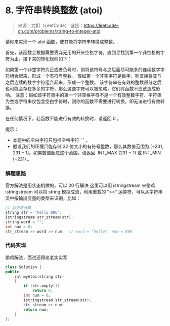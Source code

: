 ﻿# 8. 字符串转换整数 (atoi)
> 来源：力扣（LeetCode）
链接：https://leetcode-cn.com/problems/string-to-integer-atoi

请你来实现一个 atoi 函数，使其能将字符串转换成整数。

首先，该函数会根据需要丢弃无用的开头空格字符，直到寻找到第一个非空格的字符为止。接下来的转化规则如下：

如果第一个非空字符为正或者负号时，则将该符号与之后面尽可能多的连续数字字符组合起来，形成一个有符号整数。
假如第一个非空字符是数字，则直接将其与之后连续的数字字符组合起来，形成一个整数。
该字符串在有效的整数部分之后也可能会存在多余的字符，那么这些字符可以被忽略，它们对函数不应该造成影响。
注意：假如该字符串中的第一个非空格字符不是一个有效整数字符、字符串为空或字符串仅包含空白字符时，则你的函数不需要进行转换，即无法进行有效转换。

在任何情况下，若函数不能进行有效的转换时，请返回 0 。

提示：

* 本题中的空白字符只包括空格字符 ' ' 。
* 假设我们的环境只能存储 32 位大小的有符号整数，那么其数值范围为 [−231,  231 − 1]。如果数值超过这个范围，请返回  INT_MAX (231 − 1) 或 INT_MIN (−231) 。


### 解题思路
官方解法是用状态机做的，可以 20 行解决
这里可以用 istringstream 来偷鸡
istringstream 可以将 string 模拟成流，利用重载的 ">>" 运算符，可以从字符串流中按输出变量的类型来识别，比如：
```cpp
// 以空格分隔
string str = "hello 886";
istringstream str_stream(str);
string word = "";
int num = 0;
str_stream >> word >> num;  // word = "hello", num = 886
```


### 代码实现
偷鸡解法，面试还得老老实实写
```cpp
class Solution {
public:
    int myAtoi(string str) 
    {
        if (str.empty())
            return 0;
        int num = 0;
        istringstream str_stream(str);
        str_stream >> num;
        return num;
    }
};
```




